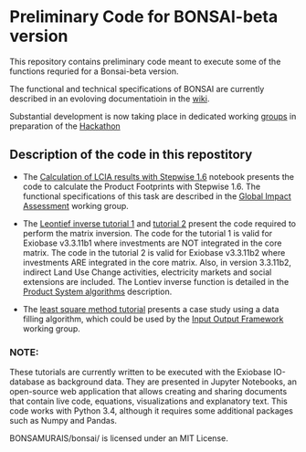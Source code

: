 # Preliminary Code for BONSAI-beta version

This repository contains preliminary code meant to execute some of the functions requried for a Bonsai-beta version.

The functional and technical specifications of BONSAI are currently described in an evoloving documentatioin in the [wiki](https://github.com/BONSAMURAIS/bonsai/wiki).

Substantial development is now taking place in dedicated working [groups](https://github.com/BONSAMURAIS) in preparation of the [Hackathon](https://github.com/BONSAMURAIS/hackathon-2019)

## Description of the code in this repostitory

* The [Calculation of LCIA results with Stepwise 1.6](https://github.com/BONSAMURAIS/bonsai/blob/master/Calculate%20product%20footprints%20with%20Stepwise.ipynb) notebook presents the code to calculate the Product Footprints with Stepwise 1.6. The functional specifications of this task are described in the [Global Impact Assessment](https://github.com/BONSAMURAIS/bonsai/wiki/Ensure%20Data%20Quality#global-impact-assessment-ia) working group.

* The [Leontief inverse tutorial 1](https://github.com/BONSAMURAIS/bonsai/blob/master/Leontive%20inverse%20tutorial%20-%20investments%20are%20NOT%20integrated.ipynb) and [tutorial 2](https://github.com/BONSAMURAIS/bonsai/blob/master/Leontive%20inverse%20tutorial%20-%20investments%20are%20NOT%20integrated%20-%20iLUC%2C%20electricty%20markets%20and%20social%20extensions%20ARE%20included.ipynb) present the code required to perform the matrix inversion. The code for the tutorial 1 is valid for Exiobase v3.3.11b1 where investments are NOT integrated in the core matrix. The code in the tutorial 2 is valid for Exiobase v3.3.11b2 where investments ARE integrated in the core matrix. Also, in version 3.3.11b2, indirect Land Use Change activities, electricity markets and social extensions are included.
The Lontiev inverse function is detailed in the [Product System algorithms](https://github.com/BONSAMURAIS/bonsai/wiki/Make-Data-Usable#product-system-algorithms) description. 

* The [least square method tutorial](https://github.com/BONSAMURAIS/bonsai/blob/master/Overdetermined%20system%20resolution%20-%20sugar%20in%20soft%20drinks%20and%20spirits.ipynb) presents a case study using a data filling algorithm, which could be used by the [Input Output Framework](https://github.com/BONSAMURAIS/bonsai/wiki/Harvest%20Data#sut-gap-filling--correction-routines) working group.  

### NOTE: 
These tutorials are currently written to be executed with the Exiobase IO-database as background data. They are presented in Jupyter Notebooks, an open-source web application that allows creating and sharing documents that contain live code, equations, visualizations and explanatory text. This code works with Python 3.4, although it requires some additional packages such as Numpy and Pandas.

BONSAMURAIS/bonsai/ is licensed under an MIT License.
